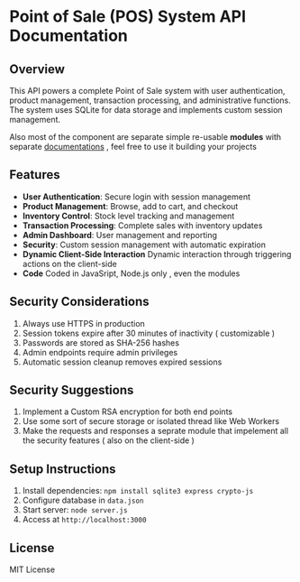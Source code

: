 # Point of Sale (POS) System API Documentation

## Overview

This API powers a complete Point of Sale system with user authentication, product management, transaction processing, and administrative functions. 
The system uses SQLite for data storage and implements custom session management.

Also most of the component are separate simple re-usable **modules** with separate [documentations](./documentations) , feel free to use it building your projects

## Features

- **User Authentication**: Secure login with session management
- **Product Management**: Browse, add to cart, and checkout
- **Inventory Control**: Stock level tracking and management
- **Transaction Processing**: Complete sales with inventory updates
- **Admin Dashboard**: User management and reporting
- **Security**: Custom session management with automatic expiration
- **Dynamic Client-Side Interaction** Dynamic interaction through triggering actions on the client-side
- **Code** Coded in JavaSript, Node.js only , even the modules


## Security Considerations

1. Always use HTTPS in production
2. Session tokens expire after 30 minutes of inactivity ( customizable )
3. Passwords are stored as SHA-256 hashes
4. Admin endpoints require admin privileges
5. Automatic session cleanup removes expired sessions

## Security Suggestions

1. Implement a Custom RSA encryption for both end points
2. Use some sort of secure storage or isolated thread like Web Workers
3. Make the requests and responses a seprate module that impelement all the security features ( also on the client-side )


## Setup Instructions

1. Install dependencies: `npm install sqlite3 express crypto-js`
2. Configure database in `data.json`
3. Start server: `node server.js`
4. Access at `http://localhost:3000`

## License

MIT License
